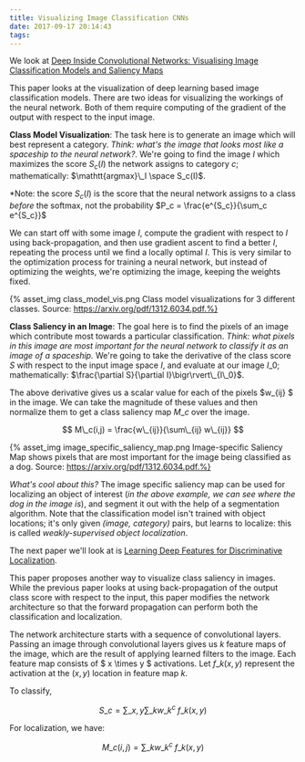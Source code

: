 ```yaml
---
title: Visualizing Image Classification CNNs
date: 2017-09-17 20:14:43
tags:
---
```


We look at [Deep Inside Convolutional Networks: Visualising Image Classification Models and Saliency Maps](https://arxiv.org/pdf/1312.6034.pdf)

This paper looks at the visualization of deep learning based image classification models. There are two ideas for visualizing the workings of the neural network. Both of them require computing of the gradient of the output with respect to the input image.

**Class Model Visualization**: The task here is to generate an image which will best represent a category. *Think: what's the image that looks most like a spaceship to the neural network?*. We're going to find the image $I$ which maximizes the score $S_c(I)$ the network assigns to category $c$; mathematically: $\mathtt{argmax}\_I \space S_c(I)$.

*Note: the score $S_c(I)$ is the score that the neural network assigns to a class *before* the softmax, not the probability $P_c = \frac{e^{S_c}}{\sum_c e^{S_c}}$

We can start off with some image $I$, compute the gradient with respect to $I$ using back-propagation, and then use gradient ascent to find a better $I$, repeating the process until we find a locally optimal $I$. This is very similar to the optimization process for training a neural network, but instead of optimizing the weights, we're optimizing the image, keeping the weights fixed.

{% asset_img class_model_vis.png Class model visualizations for 3 different classes. Source: https://arxiv.org/pdf/1312.6034.pdf.%}

**Class Saliency in an Image**: The goal here is to find the pixels of an image which contribute most towards a particular classification. *Think: what pixels in this image are most important for the neural network to classify it as an image of a spaceship.* We're going to take the derivative of the class score $S$ with respect to the input image space $I$, and evaluate at our image $I\_0$; mathematically: $\frac{\partial S}{\partial I}\bigr\rvert\_{I\_0}$.

The above derivative gives us a scalar value for each of the pixels $w_{ij} $ in the image. We can take the magnitude of these values and then normalize them to get a class saliency map $M\_c$ over the image.

$$ M\_c(i,j) = \frac{w\_{ij}}{\sum\_{ij} w\_{ij}} $$

{% asset_img image_specific_saliency_map.png Image-specific Saliency Map shows pixels that are most important for the image being classified as a dog. Source: https://arxiv.org/pdf/1312.6034.pdf.%}

*What's cool about this?* The image specific saliency map can be used for localizing an object of interest (*in the above example, we can see where the dog in the image is*), and segment it out with the help of a segmentation algorithm. Note that the classification model isn't trained with object locations; it's only given *(image, category)* pairs, but learns to localize: this is called *weakly-supervised object localization*.

The next paper we'll look at is [Learning Deep Features for Discriminative Localization](http://cnnlocalization.csail.mit.edu/Zhou_Learning_Deep_Features_CVPR_2016_paper.pdf).

This paper proposes another way to visualize class saliency in images. While the previous paper looks at using back-propagation of the output class score with respect to the input, this paper modifies the network architecture so that the forward propagation can perform both the classification and localization. 

The network architecture starts with a sequence of convolutional layers. Passing an image through convolutional layers gives us $k$ feature maps of the image, which are the result of applying learned filters to the image. Each feature map consists of $ x \times y $ activations. Let $f\_k(x, y)$ represent the activation at the $(x, y)$ location in feature map $k$.

To classify, 

$$ S\_c = \sum\_{x, y} \sum\_k w\_k^{c}\;f\_k(x, y)$$

For localization, we have:

$$ M\_c(i,j) = \sum\_k w\_k^{c}\;f\_k(x, y) $$
